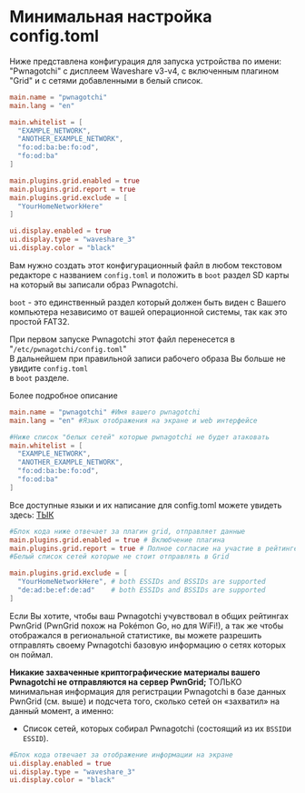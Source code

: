 # Минимальная настройка config.toml

Ниже представлена конфигурация для запуска устройства по имени: "Pwnagotchi" с дисплеем Waveshare v3-v4, с включенным плагином "Grid" и с сетями добавленными в белый список.

```toml
main.name = "pwnagotchi"
main.lang = "en"

main.whitelist = [
  "EXAMPLE_NETWORK",
  "ANOTHER_EXAMPLE_NETWORK",
  "fo:od:ba:be:fo:od",
  "fo:od:ba"
]

main.plugins.grid.enabled = true
main.plugins.grid.report = true
main.plugins.grid.exclude = [
  "YourHomeNetworkHere"
]

ui.display.enabled = true
ui.display.type = "waveshare_3"
ui.display.color = "black"
```

Вам нужно создать этот конфигурационный файл в любом текстовом редакторе с названием `config.toml` и положить в `boot` раздел SD карты на который вы записали образ Pwnagotchi.

`boot` - это единственный раздел который должен быть виден с Вашего компьютера независимо от вашей операционной системы, так как это простой FAT32.

При первом запуске Pwnagotchi этот файл перенесется в "`/etc/pwnagotchi/config.toml`"\
В дальнейшем при правильной записи рабочего образа Вы больше не увидите  `config.toml`  \
в  `boot` разделе.

Более подробное описание&#x20;

```toml
main.name = "pwnagotchi" #Имя вашего pwnagotchi
main.lang = "en" #Язык отображения на экране и web интерфейсе

#Ниже список "белых сетей" которые pwnagotchi не будет атаковать
main.whitelist = [
  "EXAMPLE_NETWORK",
  "ANOTHER_EXAMPLE_NETWORK",
  "fo:od:ba:be:fo:od",
  "fo:od:ba"
]
```

Все доступные языки и их написание для config.toml можете увидеть здесь: [ТЫК](https://github.com/evilsocket/pwnagotchi/tree/ef0f35da0a4c7708a0e99dc0f75a4182efe328a5/pwnagotchi/locale)

```toml
#Блок кода ниже отвечает за плагин grid, отправляет данные 
main.plugins.grid.enabled = true # Вклюбчение плагина
main.plugins.grid.report = true # Полное согласие на участие в рейтинге
#Белый список сетей которые не стоит отправлять в Grid

main.plugins.grid.exclude = [
  "YourHomeNetworkHere", # both ESSIDs and BSSIDs are supported
  "de:ad:be:ef:de:ad"    # both ESSIDs and BSSIDs are supported
]
```

Если Вы хотите, чтобы ваш Pwnagotchi учувствовал в общих рейтингах PwnGrid (PwnGrid похож на Pokémon Go, но для WiFi!), а так же чтобы отображался в региональной статистике, вы можете разрешить отправлять своему Pwnagotchi базовую информацию о сетях которых он поймал.

**Никакие захваченные криптографические материалы вашего Pwnagotchi не отправляются на сервер PwnGrid;** ТОЛЬКО минимальная информация для регистрации Pwnagotchi в базе данных PwnGrid (см. выше) и подсчета того, сколько сетей он «захватил» на данный момент, а именно:

* Список сетей, которых собирал Pwnagotchi (состоящий из их `BSSID`и `ESSID`).

```toml
#Блок кода отвечает за отображение информации на экране
ui.display.enabled = true
ui.display.type = "waveshare_3"
ui.display.color = "black"
```
